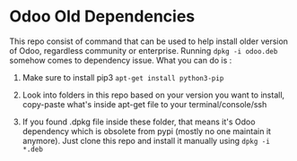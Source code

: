 # Odoo Old Dependencies

This repo consist of command that can be used to help install older version of Odoo, regardless community or enterprise.
Running `dpkg -i odoo.deb` somehow comes to dependency issue. What you can do is : 

1. Make sure to install pip3
`apt-get install python3-pip`

2. Look into folders in this repo based on your version you want to install, copy-paste what's inside apt-get file to your terminal/console/ssh

3. If you found .dpkg file inside these folder, that means it's Odoo dependency which is obsolete from pypi (mostly no one maintain it anymore). Just clone this repo and install it manually using `dpkg -i *.deb`
